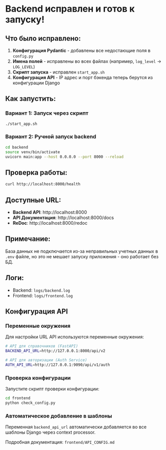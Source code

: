 # Backend исправлен и готов к запуску!

## Что было исправлено:
1. **Конфигурация Pydantic** - добавлены все недостающие поля в `config.py`
2. **Имена полей** - исправлены во всех файлах (например, `log_level` → `LOG_LEVEL`)
3. **Скрипт запуска** - исправлен `start_app.sh`
4. **Конфигурация API** - IP адрес и порт бэкенда теперь берутся из конфигурации Django

## Как запустить:

### Вариант 1: Запуск через скрипт
```bash
./start_app.sh
```

### Вариант 2: Ручной запуск backend
```bash
cd backend
source venv/bin/activate
uvicorn main:app --host 0.0.0.0 --port 8000 --reload
```

## Проверка работы:
```bash
curl http://localhost:8000/health
```

## Доступные URL:
- **Backend API**: http://localhost:8000
- **API Документация**: http://localhost:8000/docs
- **ReDoc**: http://localhost:8000/redoc

## Примечание:
База данных не подключается из-за неправильных учетных данных в `.env` файле, но это не мешает запуску приложения - оно работает без БД.

## Логи:
- Backend: `logs/backend.log`
- Frontend: `logs/frontend.log`

## Конфигурация API

### Переменные окружения
Для настройки URL API используются переменные окружения:

```bash
# API для справочников (FastAPI)
BACKEND_API_URL=http://127.0.0.1:8000/api/v2

# API для авторизации (Auth Service)
AUTH_API_URL=http://127.0.0.1:9090/api/v1/auth
```

### Проверка конфигурации
Запустите скрипт проверки конфигурации:

```bash
cd frontend
python check_config.py
```

### Автоматическое добавление в шаблоны
Переменная `backend_api_url` автоматически добавляется во все шаблоны Django через context processor.

Подробная документация: `frontend/API_CONFIG.md`
